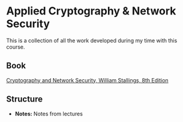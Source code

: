 # Applied Cryptography & Network Security

This is a collection of all the work developed during my time with this course.

## Book

[Cryptography and Network Security, William Stallings, 8th Edition](https://www.cs.vsb.cz/ochodkova/courses/kpb/cryptography-and-network-security_-principles-and-practice-7th-global-edition.pdf)

## Structure

- **Notes:** Notes from lectures
